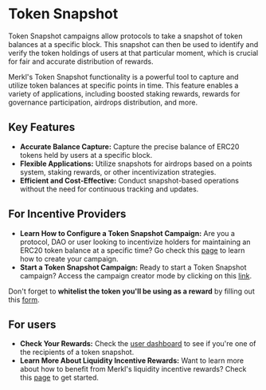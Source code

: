 # Token Snapshot

Token Snapshot campaigns allow protocols to take a snapshot of token balances at a specific block. This snapshot can then be used to identify and verify the token holdings of users at that particular moment, which is crucial for fair and accurate distribution of rewards.

Merkl's Token Snapshot functionality is a powerful tool to capture and utilize token balances at specific points in time. This feature enables a variety of applications, including boosted staking rewards, rewards for governance participation, airdrops distribution, and more.

## Key Features

* **Accurate Balance Capture:** Capture the precise balance of ERC20 tokens held by users at a specific block.
* **Flexible Applications:** Utilize snapshots for airdrops based on a points system, staking rewards, or other incentivization strategies.
* **Efficient and Cost-Effective:** Conduct snapshot-based operations without the need for continuous tracking and updates.

## For Incentive Providers

* **Learn How to Configure a Token Snapshot Campaign:** Are you a protocol, DAO or user looking to incentivize holders for maintaining an ERC20 token balance at a specific time? Go check this [page](../../../distribute-with-merkl/types-of-campaign/token-snapshot-campaign.md) to learn how to create your campaign.
* **Start a Token Snapshot Campaign:** Ready to start a Token Snapshot campaign? Access the campaign creator mode by clicking on this [link](https://app.merkl.xyz/create/snapshot).
  
Don't forget to **whitelist the token you'll be using as a reward** by filling out this [form](https://tally.so/r/3y2bqx).

## For users

* **Check Your Rewards:** Check the [user dashboard](https://app.merkl.xyz/user) to see if you're one of the recipients of a token snapshot.
* **Learn More About Liquidity Incentive Rewards:** Want to learn more about how to benefit from Merkl's liquidity incentive rewards? Check this [page](../../../earning-with-merkl/earn-with-merkl/) to get started.
